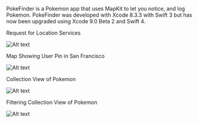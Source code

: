 PokeFinder is a Pokemon app that uses MapKit to let you notice, and log Pokemon. PokeFinder was developed with Xcode 8.3.3 with Swift 3 but has now been upgraded using Xcode 9.0 Beta 2 and Swift 4.

Request for Location Services

![Alt text](https://github.com/mrabins/PokeFinder/blob/images/Simulator%20Screen%20Shot%20Jul%205%2C%202017%2C%208.48.46%20PM.png)

Map Showing User Pin in San Francisco

![Alt text](https://github.com/mrabins/PokeFinder/blob/images/Simulator%20Screen%20Shot%20Jul%205%2C%202017%2C%2010.58.58%20PM.png)

Collection View of Pokemon

![Alt text](https://github.com/mrabins/PokeFinder/blob/images/Simulator%20Screen%20Shot%20Jul%205%2C%202017%2C%2010.59.03%20PM.png)

Filtering Collection View of Pokemon

![Alt text](https://github.com/mrabins/PokeFinder/blob/images/Simulator%20Screen%20Shot%20Jul%205%2C%202017%2C%2010.59.15%20PM.png)
